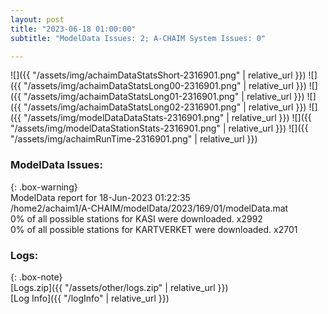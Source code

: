 ```yaml
---
layout: post
title: "2023-06-18 01:00:00"
subtitle: "ModelData Issues: 2; A-CHAIM System Issues: 0"

---
```


![]({{ "/assets/img/achaimDataStatsShort-2316901.png" | relative_url }})
![]({{ "/assets/img/achaimDataStatsLong00-2316901.png" | relative_url }})
![]({{ "/assets/img/achaimDataStatsLong01-2316901.png" | relative_url }})
![]({{ "/assets/img/achaimDataStatsLong02-2316901.png" | relative_url }})
![]({{ "/assets/img/modelDataDataStats-2316901.png" | relative_url }})
![]({{ "/assets/img/modelDataStationStats-2316901.png" | relative_url }})
![]({{ "/assets/img/achaimRunTime-2316901.png" | relative_url }})


### ModelData Issues:  
  
{: .box-warning}  
 ModelData report for 18-Jun-2023 01:22:35   
 /home2/achaim1/A-CHAIM/modelData/2023/169/01/modelData.mat   
 0% of all possible stations for KASI were downloaded. x2992   
 0% of all possible stations for KARTVERKET were downloaded. x2701   
  


### Logs:  
  
{: .box-note}  
[Logs.zip]({{ "/assets/other/logs.zip" | relative_url }})  
[Log Info]({{ "/logInfo" | relative_url }})  
